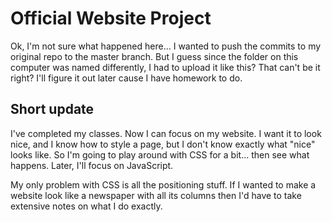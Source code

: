 # Official Website Project

Ok, I'm not sure what happened here... I wanted to push the commits to my original repo to the master branch. But I guess since the folder on this computer was named differently, I had to upload it like this? That can't be it right? I'll figure it out later cause I have homework to do.

## Short update

I've completed my classes. Now I can focus on my website. I want it to look nice, and I know how to style a page, but I don't know exactly what "nice" looks like. So I'm going to play around with CSS for a bit... then see what happens. Later, I'll focus on JavaScript.

My only problem with CSS is all the positioning stuff. If I wanted to make a website look like a newspaper with all its columns then I'd have to take extensive notes on what I do exactly.
